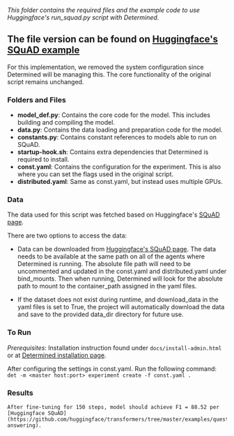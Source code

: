 
*This folder contains the required files and the example code to use Huggingface's run_squad.py script with Determined.*
## The file version can be found on [Huggingface's SQuAD example](https://github.com/huggingface/transformers/blob/master/examples/question-answering/run_squad.py)

For this implementation, we removed the system configuration since Determined will be managing this. The core functionality of the original script remains unchanged.

### Folders and Files
* **model_def.py**: Contains the core code for the model. This includes building and compiling the model.
* **data.py**: Contains the data loading and preparation code for the model.
* **constants.py**: Contains constant references to models able to run on SQuAD. 
* **startup-hook.sh**: Contains extra dependencies that Determined is required to install. 
* **const.yaml**: Contains the configuration for the experiment. This is also where you can set the flags used in the original script.
* **distributed.yaml**: Same as const.yaml, but instead uses multiple GPUs.

### Data
   The data used for this script was fetched based on Huggingface's [SQuAD page](https://github.com/huggingface/transformers/tree/master/examples/question-answering).

   There are two options to access the data:

   * Data can be downloaded from [Huggingface's SQuAD page](https://github.com/huggingface/transformers/tree/master/examples/question-answering). The data needs to be available at the same path on all of the agents where Determined is running. The absolute file path will need to be uncommented and updated in the const.yaml and distributed.yaml under bind_mounts. Then when running, Determined will look for the absolute path to mount to the container_path assigned in the yaml files.

   * If the dataset does not exist during runtime, and download_data in the yaml files is set to True, the project will automatically download the data and save to the provided data_dir directory for future use.

### To Run
   *Prerequisites*:
      Installation instruction found under `docs/install-admin.html` or at [Determined installation page](https://docs.determined.ai/latest/index.html).

   After configuring the settings in const.yaml. Run the following command:
     `det -m <master host:port> experiment create -f const.yaml . `

### Results
    After fine-tuning for 150 steps, model should achieve F1 = 88.52 per [Huggingface SQuAD](https://github.com/huggingface/transformers/tree/master/examples/question-answering).
